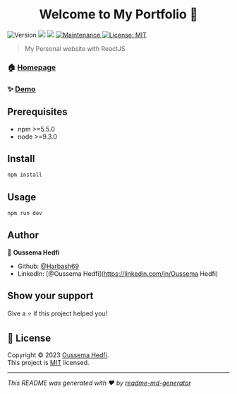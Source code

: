 <h1 align="center">Welcome to My Portfolio 👋</h1>
<p>
  <img alt="Version" src="https://img.shields.io/badge/version-1.0.0-blue.svg?cacheSeconds=2592000" />
  <img src="https://img.shields.io/badge/npm-%3E%3D5.5.0-blue.svg" />
  <img src="https://img.shields.io/badge/node-%3E%3D9.3.0-blue.svg" />
  <a href="https://github.com/kefranabg/readme-md-generator/graphs/commit-activity" target="_blank">
    <img alt="Maintenance" src="https://img.shields.io/badge/Maintained%3F-yes-green.svg" />
  </a>
  <a href="https://github.com/Harbash69/Portfolio/blob/main/LICENSE" target="_blank">
    <img alt="License: MIT" src="https://img.shields.io/github/license/Harbash69/Oussema Hedfi" />
  </a>
</p>

> My Personal website with ReactJS

### 🏠 [Homepage](https://harbash69.github.io/Portfolio)

### ✨ [Demo](https://harbash69.github.io/Portfolio)

## Prerequisites

- npm >=5.5.0
- node >=9.3.0

## Install

```sh
npm install
```

## Usage

```sh
npm run dev
```

## Author

👤 **Oussema Hedfi**

* Github: [@Harbash69](https://github.com/Harbash69)
* LinkedIn: [@Oussema Hedfi](https://linkedin.com/in/Oussema Hedfi)

## Show your support

Give a ⭐️ if this project helped you!

## 📝 License

Copyright © 2023 [Oussema Hedfi](https://github.com/Harbash69).<br />
This project is [MIT](https://github.com/Harbash69/Portfolio/blob/main/LICENSE) licensed.

***
_This README was generated with ❤️ by [readme-md-generator](https://github.com/kefranabg/readme-md-generator)_
